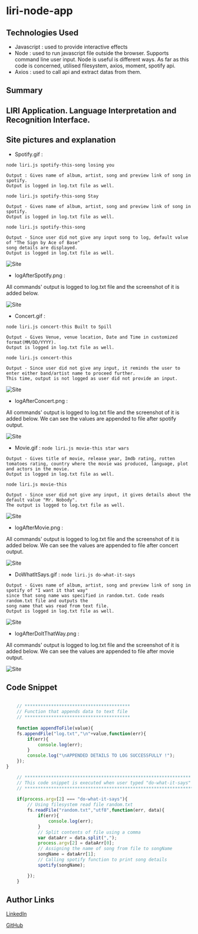 # liri-node-app

## Technologies Used
- Javascript : used to provide interactive effects
- Node : used to run javascript file outside the browser. Supports command line user input. Node is useful is different ways. As
far as this code is concerned, utilised filesystem, axios, moment, spotify api.
- Axios : used to call api and extract datas from them.

## Summary
## LIRI Application. Language Interpretation and Recognition Interface.

## Site pictures and explanation
* Spotify.gif :

`node liri.js spotify-this-song losing you`

```
Output : Gives name of album, artist, song and preview link of song in spotify. 
Output is logged in log.txt file as well.
```

`node liri.js spotify-this-song Stay`

``` 
Output - Gives name of album, artist, song and preview link of song in spotify. 
Output is logged in log.txt file as well.
```

`node liri.js spotify-this-song`

```
Output - Since user did not give any input song to log, default value of "The Sign by Ace of Base" 
song details are displayed. 
Output is logged in log.txt file as well.
```
![Site](gif/spotify.gif)
* logAfterSpotify.png :

All commands' output is logged to log.txt file and the screenshot of it is added below.

![Site](logImages/logAfterSpotify.png)
* Concert.gif :

`node liri.js concert-this Built to Spill`

```
Output - Gives Venue, venue location, Date and Time in customized format(MM/DD/YYYY). 
Output is logged in log.txt file as well.
```

`node liri.js concert-this`

```
Output - Since user did not give any input, it reminds the user to enter either band/artist name to proceed further. 
This time, output is not logged as user did not provide an input.
```
![Site](gif/concert.gif)
* logAfterConcert.png :

All commands' output is logged to log.txt file and the screenshot of it is added below. We can see the values are appended to file after spotify output.

![Site](logImages/logAfterConcert.png)
* Movie.gif :
`node liri.js movie-this star wars`

```
Output - Gives title of movie, release year, Imdb rating, rotten tomatoes rating, country where the movie was produced, language, plot and actors in the movie. 
Output is logged in log.txt file as well.
```

`node liri.js movie-this`

```
Output - Since user did not give any input, it gives details about the default value "Mr. Nobody". 
The output is logged to log.txt file as well.
```

![Site](gif/movie.gif)
* logAfterMovie.png :
 
All commands' output is logged to log.txt file and the screenshot of it is added below. We can see the values are appended to file after concert output.

![Site](logImages/logAfterMovie.jpg)
* DoWhatItSays.gif :
`node liri.js do-what-it-says`

```
Output - Gives name of album, artist, song and preview link of song in spotify of "I want it that way" 
since that song name was specified in random.txt. Code reads random.txt file and outputs the 
song name that was read from text file. 
Output is logged in log.txt file as well.
```
![Site](gif/doWhatItSays.gif)
* logAfterDoItThatWay.png :

All commands' output is logged to log.txt file and the screenshot of it is added below. We can see the values are appended to file after movie output.

![Site](logImages/logAfterDoItThatWay.jpg)



## Code Snippet
```Javascript

    // ****************************************
    // Function that appends data to text file
    // ****************************************
    
    function appendToFile(value){
    fs.appendFile("log.txt","\n"+value,function(err){
        if(err){
            console.log(err);
        }
        console.log("\nAPPENDED DETAILS TO LOG SUCCESSFULLY !");
    });
}

    // ***************************************************************
    // This code snippet is executed when user typed "do-what-it-says"
    // ****************************************************************
 
    if(process.argv[2] === "do-what-it-says"){ 
        // Using filesystem read file random.txt
        fs.readFile("random.txt","utf8",function(err, data){
            if(err){
                console.log(err);
            }
            // Split contents of file using a comma
            var dataArr = data.split(",");
            process.argv[2] = dataArr[0];
            // Assigning the name of song from file to songName
            songName = dataArr[1];
            // Calling spotify function to print song details
            spotify(songName);

        });
    }
```


## Author Links
[LinkedIn](https://www.linkedin.com/in/mahisha-gunasekaran-0a780a88/)

[GitHub](https://github.com/Mahi-Mani)

